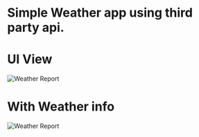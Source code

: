 
# Simple Weather app using third party api. 
# UI View <br>
![Weather Report](https://raw.github.com/Rdinesh1667/weather-app/master/src/images/weather-app-1.png) <br>

# With Weather info <br>
![Weather Report](https://raw.github.com/Rdinesh1667/weather-app/master/src/images/weather-app-2.png) <br>




